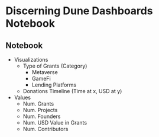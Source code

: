 # Discerning Dune Dashboards Notebook

## Notebook

* Visualizations
  * Type of Grants (Category)
    * Metaverse
    * GameFi
    * Lending Platforms
  * Donations Timeline (Time at x, USD at y)
* Values
  * Num. Grants
  * Num. Projects
  * Num. Founders
  * Num. USD Value in Grants
  * Num. Contributors